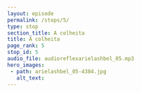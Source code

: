```yaml
---
layout: episode
permalink: /stops/5/
type: stop
section_title: A colheita
title: A colheita
page_rank: 5
stop_id: 5
audio_file: audioreflexarielashbel_05.mp3
hero_images:
 - path: arielashbel_05-4384.jpg
   alt_text: 
---
```

